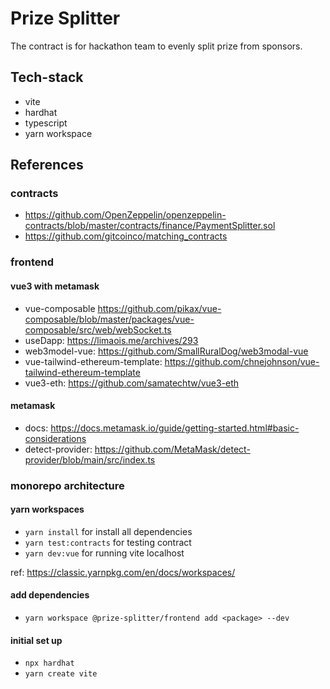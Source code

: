 # Prize Splitter
The contract is for hackathon team to evenly split prize from sponsors.

## Tech-stack
- vite
- hardhat
- typescript
- yarn workspace

## References

### contracts
- https://github.com/OpenZeppelin/openzeppelin-contracts/blob/master/contracts/finance/PaymentSplitter.sol
- https://github.com/gitcoinco/matching_contracts

### frontend
#### vue3 with metamask
- vue-composable https://github.com/pikax/vue-composable/blob/master/packages/vue-composable/src/web/webSocket.ts
- useDapp: https://limaois.me/archives/293
- web3model-vue: https://github.com/SmallRuralDog/web3modal-vue
- vue-tailwind-ethereum-template: https://github.com/chnejohnson/vue-tailwind-ethereum-template
- vue3-eth: https://github.com/samatechtw/vue3-eth

#### metamask
- docs: https://docs.metamask.io/guide/getting-started.html#basic-considerations
- detect-provider: https://github.com/MetaMask/detect-provider/blob/main/src/index.ts

### monorepo architecture
#### yarn workspaces
- `yarn install` for install all dependencies
- `yarn test:contracts` for testing contract
- `yarn dev:vue` for running vite localhost

ref: https://classic.yarnpkg.com/en/docs/workspaces/

#### add dependencies
- `yarn workspace @prize-splitter/frontend add <package> --dev`

#### initial set up
- `npx hardhat`
- `yarn create vite`
